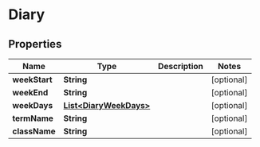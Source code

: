 # Diary

## Properties
Name | Type | Description | Notes
------------ | ------------- | ------------- | -------------
**weekStart** | **String** |  |  [optional]
**weekEnd** | **String** |  |  [optional]
**weekDays** | [**List&lt;DiaryWeekDays&gt;**](DiaryWeekDays.md) |  |  [optional]
**termName** | **String** |  |  [optional]
**className** | **String** |  |  [optional]

